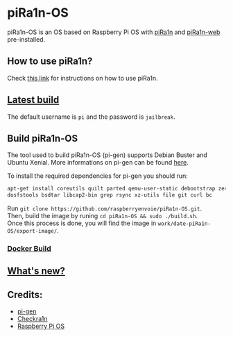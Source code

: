 # piRa1n-OS
piRa1n-OS is an OS based on Raspberry Pi OS with [piRa1n](https://github.com/raspberryenvoie/piRa1n) and [piRa1n-web](https://github.com/raspberryenvoie/piRa1n-web) pre-installed.

## How to use piRa1n?
Check [this link](https://github.com/raspberryenvoie/piRa1n) for instructions on how to use piRa1n.

## [Latest build](https://github.com/raspberryenvoie/piRa1n-OS/releases)
The default username is `pi` and the password is `jailbreak`.

## Build piRa1n-OS
The tool used to build piRa1n-OS (pi-gen) supports Debian Buster and Ubuntu Xenial. More informations on pi-gen can be found [here](https://github.com/RPi-Distro/Pi-gen).

To install the required dependencies for pi-gen you should run:
```bash
apt-get install coreutils quilt parted qemu-user-static debootstrap zerofree zip \
dosfstools bsdtar libcap2-bin grep rsync xz-utils file git curl bc
```
Run `git clone https://github.com/raspberryenvoie/piRa1n-OS.git`.\
Then, build the image by runing `cd piRa1n-OS && sudo ./build.sh`.\
Once this process is done, you will find the image in `work/date-piRa1n-OS/export-image/`.

### [Docker Build](https://github.com/RPi-Distro/Pi-gen#docker-build)

## [What's new?](https://github.com/raspberryenvoie/piRa1n-OS/blob/master/CHANGELOG.md)

## Credits:
- [pi-gen](https://github.com/RPi-Distro/Pi-gen)
- [Checkra1n](https://checkra.in)
- [Raspberry Pi OS](https://www.raspberrypi.org/downloads/raspbian/)
